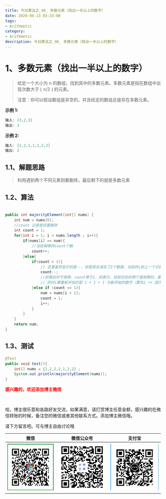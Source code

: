 ```yaml
---
title: 今日算法之_46_ 多数元素（找出一半以上的数字）
date: 2020-04-13 03:33:00
tags: 
- Arithmetic
category: 
- Arithmetic
description: 今日算法之_46_ 多数元素（找出一半以上的数字）
---
```




# 1、多数元素（找出一半以上的数字）
> 给定一个大小为 n 的数组，找到其中的多数元素。多数元素是指在数组中出现次数大于 ⌊ n/2 ⌋ 的元素。     
>
> 注意：你可以假设数组是非空的，并且给定的数组总是存在多数元素。

**示例 1:**   

```java
输入: [3,2,3]
输出: 3
```

**示例 2:**

```java
输入: [2,2,1,1,1,2,2]
输出: 2
```



## 1.1、解题思路 

>  利用遇到两个不同元素则都删除，最后剩下的就是多数元素




## 1.2、算法

```java

public int majorityElement(int[] nums) {
    int num = nums[0];
    //count 记录是否要删除
    int count = 1;
    for(int i = 1; i < nums.length ; i++){
        if(nums[i] == num){
            //当前相等的count个数
            count++;
        }else{
            if(count > 1){
                // 这里虽然显示的是--，但是其实减去了2个数据，当前的i和上一个已经匹配相等的数据
                count--;
                //如果此时不相等，count等于1，则表示，目前仅存的两个是相等的，要删除，
                // 同时i要重新开始匹配 i + 1 + 1 为新开始的数字（要先i ++ 因为后面for'循环还有一个i ++）
            }else if (count == 1){
                num = nums[i + 1];
                count = 1;
                i++;
            }
        }
    }
    return num;
}
```




## 1.3、测试 

```java
@Test
public void test(){
    int[] nums = {2,2,2,2,1,2,2} ;
    System.out.println(majorityElement(nums));
}
```








  **<font  color="red">感兴趣的，欢迎添加博主微信 </font>**       

​    

哈，博主很乐意和各路好友交流，如果满意，请打赏博主任意金额，感兴趣的在微信转账的时候，备注您的微信或者其他联系方式。添加博主微信哦。    

请下方留言吧。可与博主自由讨论哦   



|微信 | 微信公众号|支付宝|
|:-------:|:-------:|:------:|
| ![微信](https://raw.githubusercontent.com/HealerJean/HealerJean.github.io/master/assets/img/tctip/weixin.jpg)|![微信公众号](https://raw.githubusercontent.com/HealerJean/HealerJean.github.io/master/assets/img/my/qrcode_for_gh_a23c07a2da9e_258.jpg)|![支付宝](https://raw.githubusercontent.com/HealerJean/HealerJean.github.io/master/assets/img/tctip/alpay.jpg) |



<link rel="stylesheet" href="https://unpkg.com/gitalk/dist/gitalk.css">

<script src="https://unpkg.com/gitalk@latest/dist/gitalk.min.js"></script> 
<div id="gitalk-container"></div>    
 <script type="text/javascript">
    var gitalk = new Gitalk({
		clientID: `1d164cd85549874d0e3a`,
		clientSecret: `527c3d223d1e6608953e835b547061037d140355`,
		repo: `HealerJean.github.io`,
		owner: 'HealerJean',
		admin: ['HealerJean'],
		id: 'pCaIz5umMj8hW6fH',
    });
    gitalk.render('gitalk-container');
</script> 

